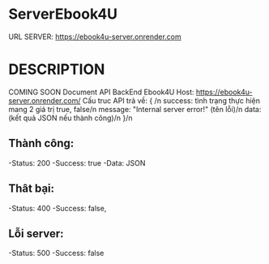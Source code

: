 # ServerEbook4U
URL SERVER: https://ebook4u-server.onrender.com
# DESCRIPTION
COMING SOON
Document API BackEnd Ebook4U
Host: https://ebook4u-server.onrender.com/ 
Cấu truc API trả về:
{ /n
    success: tình trạng thực hiện mang 2 giá trị true, false/n
    message: "Internal server error!" (tên lỗi)/n
    data: (kết quả JSON nếu thành công)/n
}/n
## Thành công: 
-Status: 200
-Success: true
-Data: JSON
## Thât bại:
-Status: 400
-Success: false,
## Lỗi server:
-Status: 500
-Success: false
